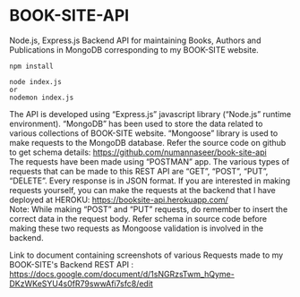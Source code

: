 # BOOK-SITE-API
Node.js, Express.js Backend API for maintaining Books, Authors and Publications in MongoDB corresponding to my BOOK-SITE website.


```
npm install

node index.js 
or
nodemon index.js
```
  
The API is developed using “Express.js” javascript library  (“Node.js” runtime environment). 
“MongoDB”  has been used to store the data related to various collections of BOOK-SITE website. 
“Mongoose” library is used to make requests to the MongoDB database. 
Refer the source code on github to get schema details: https://github.com/numannaseer/book-site-api  
The requests have been made using “POSTMAN” app. 
The various types of requests that can be made to this REST API are “GET”, “POST”, “PUT”, “DELETE”. 
Every response is in JSON format.
If you are interested in making requests yourself, you can make the requests at the backend that I have deployed at HEROKU:  https://booksite-api.herokuapp.com/  
Note: While making “POST” and “PUT” requests, do remember to insert the correct data in the request body. Refer schema in source code before making these two requests as Mongoose validation is involved in the backend.

Link to document containing screenshots of various Requests made to my BOOK-SITE's Backend REST API :  
https://docs.google.com/document/d/1sNGRzsTwm_hQyme-DKzWKeSYU4s0fR79swwAfi7sfc8/edit
